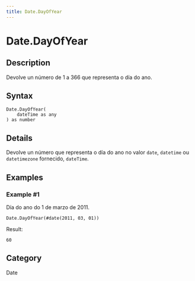 ```yaml
---
title: Date.DayOfYear
---
```


# Date.DayOfYear


## Description

Devolve un número de 1 a 366 que representa o día do ano.


## Syntax

```powerquery
Date.DayOfYear(
    dateTime as any
) as number
```


## Details

Devolve un número que representa o día do ano no valor <code>date</code>, <code>datetime</code> ou <code>datetimezone</code> fornecido, <code>dateTime</code>.


## Examples

### Example #1 
Día do ano do 1 de marzo de 2011.
```powerquery
Date.DayOfYear(#date(2011, 03, 01))
```

Result: 
```powerquery
60
```




## Category
Date
